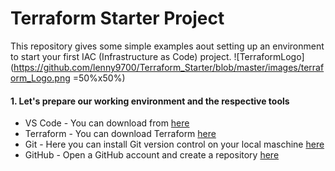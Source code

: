 # Terraform Starter Project

This repository gives some simple examples aout setting up an environment to start your first IAC (Infrastructure as Code) project.
![TerraformLogo](https://github.com/lenny9700/Terraform_Starter/blob/master/images/terraform_Logo.png =50%x50%)

#### 1. Let's prepare our working environment and the respective tools
- VS Code - You can download from [here](https://code.visualstudio.com/Download)
- Terraform - You can download Terraform [here](https://www.terraform.io/downloads.html)
- Git - Here you can install Git version control on your local maschine [here](https://git-scm.com/downloads)
- GitHub - Open a GitHub account and create a repository [here](https://github.com/)

